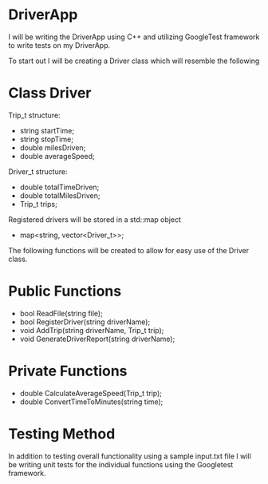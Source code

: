 # DriverApp

I will be writing the DriverApp using C++ and utilizing GoogleTest framework to write tests on my DriverApp.

To start out I will be creating a Driver class which will resemble the following 

# Class Driver

Trip_t structure:
* string startTime;
* string stopTime;
* double milesDriven;
* double averageSpeed;

Driver_t structure:
* double totalTimeDriven;
* double totalMilesDriven;
* Trip_t trips;

Registered drivers will be stored in a std::map object
* map<string, vector<Driver_t>>;
  
The following functions will be created to allow for easy use of the Driver class.

# Public Functions
* bool ReadFile(string file);
* bool RegisterDriver(string driverName);
* void AddTrip(string driverName, Trip_t trip);
* void GenerateDriverReport(string driverName);

# Private Functions
* double CalculateAverageSpeed(Trip_t trip);
* double ConvertTimeToMinutes(string time);

# Testing Method
In addition to testing overall functionality using a sample input.txt file I will be writing unit tests for the individual functions using the Googletest framework. 
